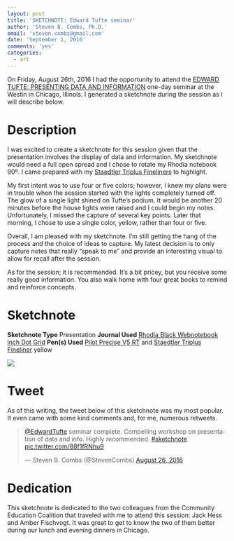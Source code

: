 ```yaml
---
layout: post
title: 'SKETCHNOTE: Edward Tufte seminar'
author: 'Steven B. Combs, Ph.D.'
email: 'steven.combs@gmail.com'
date: 'September 1, 2016'
comments: 'yes'
categories:
  - art
---
```


On Friday, August 26th, 2016 I had the opportunity to attend the [EDWARD TUFTE: PRESENTING DATA AND INFORMATION][1] one-day seminar at the Westin in Chicago, Illinois. I generated a sketchnote during the session as I will describe below.

# Description
I was excited to create a sketchnote for this session given that the presentation involves the display of data and information. My sketchnote would need a full open spread and I chose to rotate my Rhodia notebook 90º. I came prepared with my [Staedtler Triplus Fineliners][2] to highlight.

My first intent was to use four or five colors; however, I knew my plans were in trouble when the session started with the lights completely turned off. The glow of a single light shined on Tufte’s podium. It would be another 20 minutes before the house lights were raised and I could begin my notes. Unfortunately, I missed the capture of several key points. Later that morning, I chose to use a single color, yellow, rather than four or five.

Overall, I am pleased with my sketchnote. I’m still getting the hang of the process and the choice of ideas to capture. My latest decision is to only capture notes that really “speak to me” and provide an interesting visual to allow for recall after the session.

As for the session; it is recommended. It’s a bit pricey, but you receive some really good information. You also walk home with four great books to remind and reinforce concepts.

# Sketchnote

**Sketchnote Type** Presentation
**Journal Used** [Rhodia Black Webnotebook inch Dot Grid][3]
**Pen(s) Used** [Pilot Precise V5 RT][4] and [Staedtler Triplus Fineliner][5] yellow

![][image-1]

# Tweet
As of this writing, the tweet below of this sketchnote was my most popular. It even came with some kind comments and, for me, numerous retweets.

<blockquote class="twitter-tweet" data-lang="en"><p lang="en" dir="ltr"><a href="https://twitter.com/EdwardTufte">@EdwardTufte</a> seminar complete. Compelling workshop on presentation of data and info. Highly recommended. <a href="https://twitter.com/hashtag/sketchnote?src=hash">#sketchnote</a> <a href="https://t.co/88f1fRNhu9">pic.twitter.com/88f1fRNhu9</a></p>&mdash; Steven B. Combs (@StevenCombs) <a href="https://twitter.com/StevenCombs/status/769284114394611712">August 26, 2016</a></blockquote>
<script async src="//platform.twitter.com/widgets.js" charset="utf-8"></script>

# Dedication
This sketchnote is dedicated to the two colleagues from the Community Education Coalition that traveled with me to attend this session: Jack Hess and Amber Fischvogt. It was great to get to know the two of them better during our lunch and evening dinners in Chicago.

[1]:	https://www.edwardtufte.com/tufte/courses
[2]:	http://www.stevencombs.com/art/2015/03/20/staedtler-triplus-fineliner-review.html
[3]:	http://amzn.to/2c5gouJ
[4]:	http://amzn.to/2bRNBLp
[5]:	http://amzn.to/2c5O8Z0

[image-1]:	https://lh3.googleusercontent.com/30C0zW-GZsw78PFR2WV_RsiZyt9bs6NhS9gJY31knlOnWP40H0NwAx8LGpya0z65WUP4_ZCqvnRCxIKC2c_F93LFj1uwjexOH9YUVAxEGDF3ziLul2ixU1NtoZHp10DFZd0_Qmf6FSKPSgUabqJmjCaopDXDR-46mlJ8mgAWr37wfzCtyRnuxqRWILUBve6NcRgyMllxeMF6cg4UIuMb1Vw0OpOQNjLifstZtAfUkY9NiFmPLP8W1xtTVdeWbQpTupoSNFXWoLxtEmX_BHdz-EtVxJh11TS0mDipA3QFq-TiF-hV9b5dyfsee7Wiu-68PeM-yvEqS5AF8Fj4IJcJIclltQ_sDp9udCiAFosN5EtBO5Lk7J24fkvJ8SLS6SP1HSPY9j3379MBCh70Xsdw9Q-lHq74tq_s1x5jh8_3qRVZDn2i35PHq9MHgmIqO-wAdv5MvNajLsaIWlBmPEKw78Iv4u85_zQlH5iALBtBeGH9fYck7uZUsLpG3UkAZomCFUKpvvQHiMhbrfwTkAHk_gJawsuWTbBZnCT6KByQYJTbfogAfSgaxZkULvb8Jebd67EZi4Sa4T7vVJtK2K926jJEjYGe7uzwmgsJofZD-UeWvqaw9g=w741-h961-no
